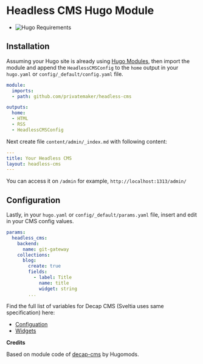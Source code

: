 Headless CMS Hugo Module
========================

- ![Hugo Requirements](https://img.shields.io/badge/dynamic/json?color=important&label=requirements&query=requirements&logo=hugo&style=flat-square&url=https://api.razonyang.com/v1/hugo/modules/github.com/privatemaker/headless-cms)

## Installation

Assuming your Hugo site is already using [Hugo
Modules](https://gohugo.io/hugo-modules/), then import the module and append the
`HeadlessCMSConfig` to the `home` output in your `hugo.yaml` or
`config/_default/config.yaml` file.

```yaml
module:
  imports:
  - path: github.com/privatemaker/headless-cms

outputs:
  home:
  - HTML
  - RSS
  - HeadlessCMSConfig
```

Next create file `content/admin/_index.md` with following content:

```yaml
---
title: Your Headless CMS
layout: headless-cms
---
```

You can access it on `/admin` for example, `http://localhost:1313/admin/`

## Configuration

Lastly, in your `hugo.yaml` or `config/_default/params.yaml` file, insert and
edit in your CMS config values.

```yaml
params:
  headless_cms:
    backend:
      name: git-gateway
    collections:
      blog:
        create: true
        fields:
          - label: Title
            name: title
            widget: string
        ...
```

Find the full list of variables for Decap CMS (Sveltia uses same specification) here:

- [Configuation](https://decapcms.org/docs/configuration-options/)
- [Widgets](https://decapcms.org/docs/widgets/)


**Credits**

Based on module code of [decap-cms](https://github.com/hugomods/decap-cms) by Hugomods.
